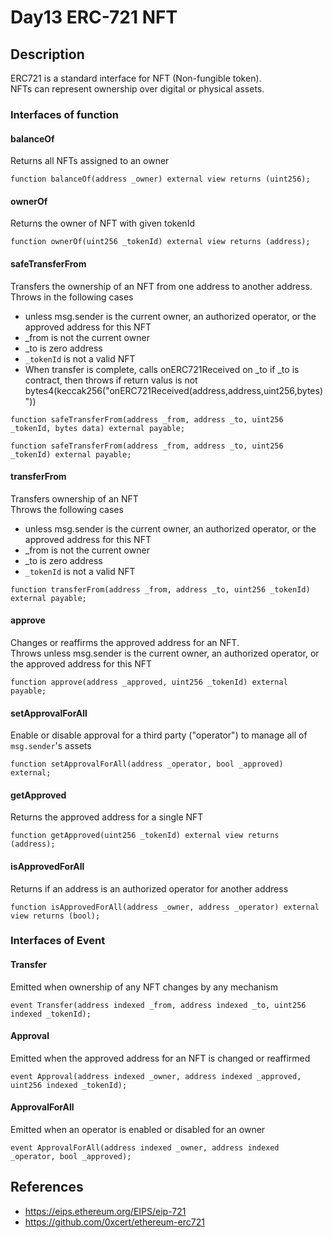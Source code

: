 # Day13 ERC-721 NFT

## Description

ERC721 is a standard interface for NFT (Non-fungible token).  
NFTs can represent ownership over digital or physical assets.


### Interfaces of function

#### balanceOf

Returns all NFTs assigned to an owner

```.sol
function balanceOf(address _owner) external view returns (uint256);
```

#### ownerOf

Returns the owner of NFT with given tokenId

```.sol
function ownerOf(uint256 _tokenId) external view returns (address);
```

#### safeTransferFrom

Transfers the ownership of an NFT from one address to another address.  
Throws in the following cases
+ unless msg.sender is the current owner, an authorized operator, or the approved address for this NFT
+ _from is not the current owner
+ _to is zero address
+ `_tokenId` is not a valid NFT
+ When transfer is complete, calls onERC721Received on _to if _to is contract, then throws if return valus is not bytes4(keccak256("onERC721Received(address,address,uint256,bytes)"))

```.sol
function safeTransferFrom(address _from, address _to, uint256 _tokenId, bytes data) external payable;

function safeTransferFrom(address _from, address _to, uint256 _tokenId) external payable;
```

#### transferFrom

Transfers ownership of an NFT  
Throws the following cases
+ unless msg.sender is the current owner, an authorized operator, or the approved address for this NFT
+ _from is not the current owner
+ _to is zero address
+ `_tokenId` is not a valid NFT

```.sol
function transferFrom(address _from, address _to, uint256 _tokenId) external payable;
```

#### approve

Changes or reaffirms the approved address for an NFT.  
Throws unless msg.sender is the current owner, an authorized operator, or the approved address for this NFT

```.sol
function approve(address _approved, uint256 _tokenId) external payable;
```

#### setApprovalForAll

Enable or disable approval for a third party ("operator") to manage all of `msg.sender`'s assets

```.sol
function setApprovalForAll(address _operator, bool _approved) external;
```

#### getApproved

Returns the approved address for a single NFT

```.sol
function getApproved(uint256 _tokenId) external view returns (address);
```

#### isApprovedForAll

Returns if an address is an authorized operator for another address

```.sol
function isApprovedForAll(address _owner, address _operator) external view returns (bool);
```


### Interfaces of Event

#### Transfer

Emitted when ownership of any NFT changes by any mechanism

```.sol
event Transfer(address indexed _from, address indexed _to, uint256 indexed _tokenId);
```

#### Approval

Emitted when the approved address for an NFT is changed or reaffirmed

```.sol
event Approval(address indexed _owner, address indexed _approved, uint256 indexed _tokenId);
```


#### ApprovalForAll

Emitted when an operator is enabled or disabled for an owner

```.sol
event ApprovalForAll(address indexed _owner, address indexed _operator, bool _approved);
```

## References

- https://eips.ethereum.org/EIPS/eip-721
- https://github.com/0xcert/ethereum-erc721
